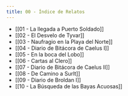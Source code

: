 ```yaml
---
title: 00 - Índice de Relatos
---
```


- [[01 - La llegada a Puerto Soldado]]
- [[02 - El Desvelo de Tyvar]]
- [[03 - Naufragio en la Playa del Norte]]
- [[04 - Diario de Bitácora de Caelus I]]
- [[05 - En la boca del Lobo]]
- [[06 - Cartas al Clero]]
- [[07 - Diario de Bitácora de Caelus II]]
- [[08 - De Camino a Surlt]]
- [[09 - Diario de Broldan I]]
- [[10 - La Búsqueda de las Bayas Acuosas]]